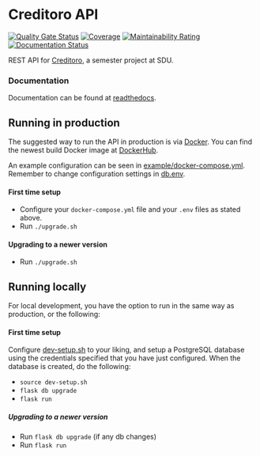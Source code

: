 # Creditoro API
[![Quality Gate Status](https://sonarcloud.io/api/project_badges/measure?project=creditoro_api&metric=alert_status)](https://sonarcloud.io/dashboard?id=creditoro_api)
[![Coverage](https://sonarcloud.io/api/project_badges/measure?project=creditoro_api&metric=coverage)](https://sonarcloud.io/dashboard?id=creditoro_api)
[![Maintainability Rating](https://sonarcloud.io/api/project_badges/measure?project=creditoro_api&metric=sqale_rating)](https://sonarcloud.io/dashboard?id=creditoro_api)
[![Documentation Status](https://readthedocs.org/projects/creditoro-api/badge/?version=latest)](https://creditoro-api.readthedocs.io/en/latest/?badge=latest)

REST API for [Creditoro](https://api.creditoro.nymann.dev), a semester 
project at SDU.

### Documentation
Documentation can be found at
[readthedocs](https://creditoro-api.readthedocs.io/en/latest/).


## Running in production
The suggested way to run the API in production is via [Docker](https://docker.com). 
You can find the newest build Docker image at
[DockerHub](https://hub.docker.com/u/creditoro).

An example configuration can be seen in 
[example/docker-compose.yml](example/docker-compose.yml).
Remember to change configuration settings in [db.env](example/db.env).

#### First time setup
- Configure your `docker-compose.yml` file and your `.env` files as 
stated above.
- Run `./upgrade.sh`

#### Upgrading to a newer version
- Run `./upgrade.sh`

## Running locally
For local development, you have the option to run in the same way as 
production, or the following:

#### First time setup
Configure [dev-setup.sh](dev-setup.sh) to your liking, and setup a 
PostgreSQL database using the credentials specified that you have just 
configured. When the database is created, do the following:
- `source dev-setup.sh`
- `flask db upgrade`
- `flask run`

##### Upgrading to a newer version
- Run `flask db upgrade` (if any db changes)
- Run `flask run`

